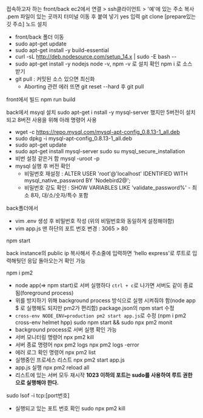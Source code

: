 접속하고자 하는 front/back ec2에서 연결 > ssh클라이언트 > '예'에 있는 주소 복사
.pem 파일이 있는 곳까지 터미널 이동 후 붙여 넣기
  yes 입력
git clone [prepare있는 깃 주소]
노드 설치
  - front/back 폴더 이동
  - sudo apt-get update
  - sudo apt-get install -y build-essential
  - curl -sL http://deb.nodesource.com/setup_14.x | sudo -E bash --
  - sudo apt-get install -y nodejs
node -v, npm -v 로 설치 확인
npm i 로 소스 받기
  - git pull : 커밋된 소스 있으면 최신화
    - Aborting 관련 에러 뜨면 git reset --hard 후 git pull

front에서 빌드
npm run build

back에서 msyql 설치
sudo apt-get i nstall -y mysql-server 했지만 5버전이 설치되고 8버전 사용을 위해 아래 명령어 사용
  - wget -c https://repo.mysql.com/mysql-apt-config_0.8.13-1_all.deb
  - sudo dpkg -i mysql-apt-config_0.8.13-1_all.deb
  - sudo apt-get update
  - sudo apt-get install mysql-server
sudo su
mysql_secure_installation 
- 비번 설정 같은거 함
mysql -uroot -p
- mysql 실행 후 버전 확인
  - 비밀번호 재설정 : ALTER USER 'root'@'localhost' IDENTIFIED WITH mysql_native_password BY 'Nodebird2@';
  - 비밀번호 강도 확인 : SHOW VARIABLES LIKE 'validate_password%' - 최소 8자, 대/소/숫자/특수 포함

back폴더에서
 - vim .env 생성 후 비밀번호 작성 (위의 비밀번호와 동일하게 설정해야함)
 - vim app.js 맨 하단의 포트 번호 변경 : 3065 > 80

npm start

back instance의 public ip 복사해서 주소줄에 입력하면 'hello express'로 루트로 입력해둿던 응답 돌아오는거 확인 가능

npm i pm2
- node app(=> npm start)로 서버 실행하다 `ctrl + c`로 나가면 서버도 같이 종료 됨(foreground process)
- 위를 방지하기 위해 background process 방식으로 실행 시켜줘야 함(node app $ 로 실행해도 되지만 pm2가 편리함)
package.json의 npm start 수정
- `cross-env NODE_ENV=production pm2 start app.js`로 수정 (npm i pm2 cross-env helmet hpp)
sudo npm start && sudo npx pm2 monit
- background process로 서버 실행 확인 가능
- 서버 모니터링 명령어
npx pm2 kill
- 서버 종료 명령어
npx pm2 logs
npx pm2 logs -error
- 에러 로그 확인 명령어
npx pm2 list
- 실행중인 프로세스 리스트
npx pm2 start app.js
- app.js 실행
npx pm2 reload all
- 리스트에 있는 서버 모두 재시작
**1023 이하의 포트는 sudo를 사용하여 루트 권한으로 실행해야 한다.**

sudo lsof -i tcp:[port번호]
- 실행되고 있는 포트 번호 확인
sudo npx pm2 kill
